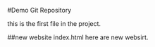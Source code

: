 #Demo Git Repository

this is the first file in the project.

##new website 
index.html
here are new websirt.